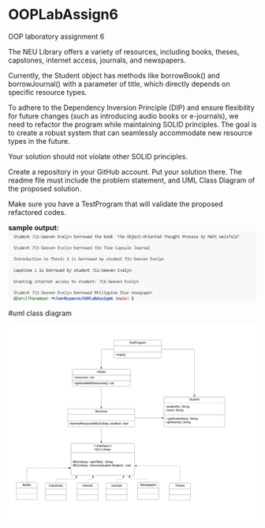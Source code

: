# OOPLabAssign6

OOP laboratory assignment 6

The NEU Library offers a variety of resources, including books, theses, capstones, internet access, journals, and newspapers.

Currently, the Student object has methods like borrowBook() and borrowJournal() with a parameter of title, which directly depends on specific resource types.

To adhere to the Dependency Inversion Principle (DIP) and ensure flexibility for future changes (such as introducing audio books or e-journals), we need to refactor the program while maintaining SOLID principles. The goal is to create a robust system that can seamlessly accommodate new resource types in the future.

Your solution should not violate other SOLID principles.

Create a repository in your GitHub account. Put your solution there. The readme file must include the problem statement, and UML Class Diagram of the proposed solution.

Make sure you have a TestProgram that will validate the proposed refactored codes.

**sample output:**
![TestOutput.png](https://github.com/DarylTManampan/OOPLabAssign6/blob/main/TestOutput.PNG)

#uml class diagram

![UML Class Diagram Lab6.png](https://github.com/DarylTManampan/OOPLabAssign6/blob/main/UML%20Class%20Diagram%20Lab6.png)
